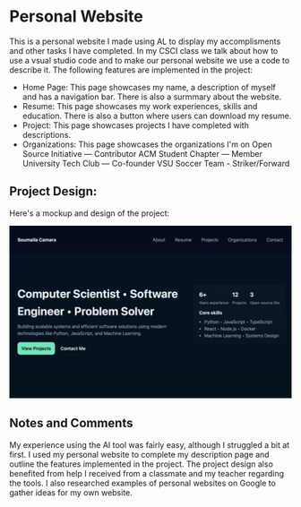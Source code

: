# Personal Website

This is a personal website I made using AL to display my accomplisments and other tasks I have completed.
In my CSCI class we talk about how to use a vsual studio code and to make our personal website we use a code to describe it.
The following features are implemented in the project:
- Home Page: This page showcases my name, a description of myself and has a navigation bar. There is also a surmmary about the website.
- Resume: This page showcases my work experiences, skills and education. There is also a button where users can download my resume.
- Project: This page showcases projects I have completed with descriptions.
- Organizations: This page  showcases the organizations I'm on Open Source Initiative — Contributor ACM Student Chapter — Member University Tech Club — Co-founder VSU Soccer Team - Striker/Forward

## Project Design:

Here's a mockup and design of the project:

![Alt text](website.png)

## Notes and Comments
My experience using the AI tool was fairly easy, although I struggled a bit at first. I used my personal website to complete my description page and outline the features implemented in the project. The project design also benefited from help I received from a classmate and my teacher regarding the tools. I also researched examples of personal websites on Google to gather ideas for my own website.
